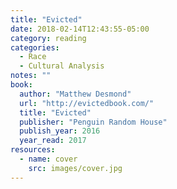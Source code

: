 ```yaml
---
title: "Evicted"
date: 2018-02-14T12:43:55-05:00
category: reading
categories:
  - Race
  - Cultural Analysis
notes: ""
book:
  author: "Matthew Desmond"
  url: "http://evictedbook.com/"
  title: "Evicted"
  publisher: "Penguin Random House"
  publish_year: 2016
  year_read: 2017
resources:
  - name: cover
    src: images/cover.jpg
---
```


